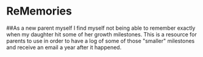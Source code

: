 # ReMemories

##As a new parent myself I find myself not being able to remember exactly when my daughter hit some of her growth milestones.  This is a resource for parents to use in order to have a log of some of those "smaller" milestones and receive an email a year after it happened.